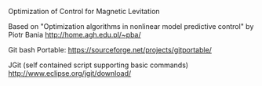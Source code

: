 Optimization of Control for Magnetic Levitation 

Based on "Optimization algorithms in nonlinear model predictive control" by Piotr Bania
http://home.agh.edu.pl/~pba/

Git bash Portable:
https://sourceforge.net/projects/gitportable/

JGit (self contained script supporting basic commands)
http://www.eclipse.org/jgit/download/
